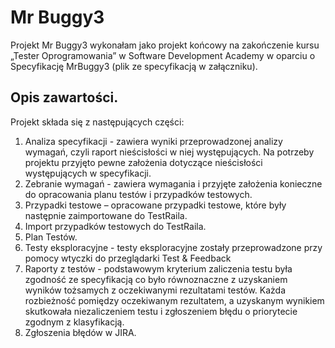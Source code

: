 # Mr Buggy3

Projekt Mr Buggy3 wykonałam jako projekt końcowy na zakończenie kursu „Tester Oprogramowania” w Software Development Academy w oparciu o Specyfikację MrBuggy3 (plik ze specyfikacją w załączniku).

## Opis zawartości.
Projekt składa się z następujących części:
1.	Analiza specyfikacji  - zawiera wyniki przeprowadzonej analizy wymagań, czyli raport nieścisłości w niej występujących. Na potrzeby projektu przyjęto pewne założenia dotyczące nieścisłości występujących w specyfikacji. 
2.	Zebranie wymagań - zawiera wymagania i przyjęte założenia konieczne do opracowania planu testów i przypadków testowych. 
3.	Przypadki testowe – opracowane przypadki testowe, które były następnie zaimportowane do TestRaila.
4.	Import przypadków testowych do TestRaila.
5.	Plan Testów.
6.	Testy eksploracyjne - testy eksploracyjne zostały przeprowadzone przy pomocy wtyczki do przeglądarki Test & Feedback
7.	Raporty z testów - podstawowym kryterium zaliczenia testu była zgodność ze specyfikacją co było równoznaczne z uzyskaniem wyników tożsamych z oczekiwanymi rezultatami testów. Każda rozbieżność pomiędzy oczekiwanym rezultatem, a uzyskanym wynikiem skutkowała niezaliczeniem testu i zgłoszeniem błędu o priorytecie zgodnym z klasyfikacją.
8.	Zgłoszenia błędów w JIRA.

